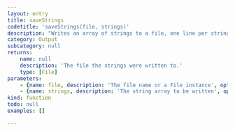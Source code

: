 ```yaml
---
layout: entry
title: saveStrings
codetitle: 'saveStrings(file, strings)'
description: "Writes an array of strings to a file, one line per string.\nIf the given file exists it gets overridden."
category: Output
subcategory: null
returns:
    name: null
    description: 'The file the strings were written to.'
    type: [File]
parameters:
    - {name: file, description: 'The file name or a File instance', optional: false, type: [String, File]}
    - {name: strings, description: 'The string array to be written', optional: false, type: [Array]}
kind: function
todo: null
examples: []

---
```

